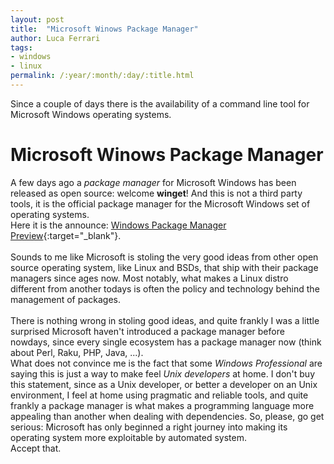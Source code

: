 ```yaml
---
layout: post
title:  "Microsoft Winows Package Manager"
author: Luca Ferrari
tags:
- windows
- linux
permalink: /:year/:month/:day/:title.html
---
```

Since a couple of days there is the availability of a command line tool for Microsoft Windows operating systems.

# Microsoft Winows Package Manager
A few days ago a *package manager* for Microsoft Windows has been released as open source: welcome **winget**! And this is not a third party tools, it is the official package manager for the Microsoft Windows set of operating systems.
<br/>
Here it is the announce: [Windows Package Manager Preview](https://devblogs.microsoft.com/commandline/windows-package-manager-preview/){:target="_blank"}.
<br/>
<br/>
Sounds to me like Microsoft is stoling the very good ideas from other open source operating system, like Linux and BSDs, that ship with their package managers since ages now. Most notably, what makes a Linux distro different from another todays is often the policy and technology behind the management of packages.
<br/>
<br/>
There is nothing wrong in stoling good ideas, and quite frankly I was a little surprised Microsoft haven't introduced a package manager before nowdays, since every single ecosystem has a package manager now (think about Perl, Raku, PHP, Java, ...).
<br/>
What does not convince me is the fact that some *Windows Professional* are saying this is just a way to make feel *Unix developers* at home. I don't buy this statement, since as a Unix developer, or better a developer on an Unix environment, I feel at home using pragmatic and reliable tools, and quite frankly a package manager is what makes a programming language more appealing than another when dealing with dependencies. So, please, go get serious: Microsoft has only beginned a right journey into making its operating system more exploitable by automated system.
<br/>
Accept that.
